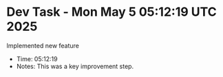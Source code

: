 # Dev Task - Mon May  5 05:12:19 UTC 2025
Implemented new feature
- Time: 05:12:19
- Notes: This was a key improvement step.
